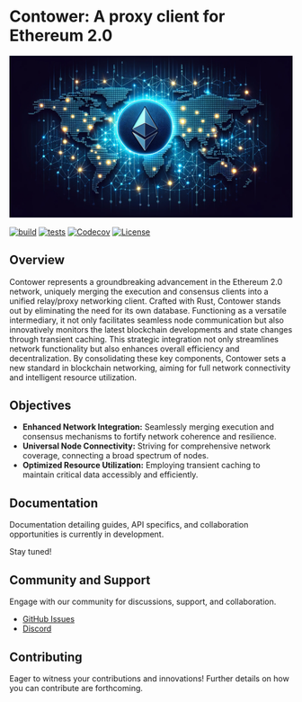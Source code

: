# Contower: A proxy client for Ethereum 2.0

![Contower Banner](assets/repo_banner.png)

[![build](https://github.com/SanderLoman/ConTower/actions/workflows/build.yml/badge.svg)](https://github.com/SanderLoman/ConTower/actions/workflows/build.yml)
[![tests](https://github.com/SanderLoman/ConTower/actions/workflows/tests.yml/badge.svg)](https://github.com/SanderLoman/ConTower/actions/workflows/tests.yml)
[![Codecov](https://img.shields.io/codecov/c/github/SanderLoman/ConTower?token=JT1850HR9J)](https://app.codecov.io/gh/SanderLoman/ConTower)
[![License](https://img.shields.io/badge/License-MIT-blue.svg)](https://opensource.org/licenses/MIT)

## Overview

Contower represents a groundbreaking advancement in the Ethereum 2.0 network, uniquely merging the execution and consensus clients into a unified relay/proxy networking client. Crafted with Rust, Contower stands out by eliminating the need for its own database. Functioning as a versatile intermediary, it not only facilitates seamless node communication but also innovatively monitors the latest blockchain developments and state changes through transient caching. This strategic integration not only streamlines network functionality but also enhances overall efficiency and decentralization. By consolidating these key components, Contower sets a new standard in blockchain networking, aiming for full network connectivity and intelligent resource utilization.

## Objectives

- **Enhanced Network Integration:** Seamlessly merging execution and consensus mechanisms to fortify network coherence and resilience.
- **Universal Node Connectivity:** Striving for comprehensive network coverage, connecting a broad spectrum of nodes.
- **Optimized Resource Utilization:** Employing transient caching to maintain critical data accessibly and efficiently.

## Documentation

Documentation detailing guides, API specifics, and collaboration opportunities is currently in development.

Stay tuned!

## Community and Support

Engage with our community for discussions, support, and collaboration.

- [GitHub Issues](https://github.com/SanderLoman/rust-p2p/issues)
- [Discord](https://discord.gg/vHWpWsjCqx)

## Contributing

Eager to witness your contributions and innovations! Further details on how you can contribute are forthcoming.
